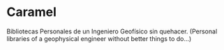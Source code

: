 # Caramel
Bibliotecas Personales de un Ingeniero Geofísico sin quehacer.
(Personal libraries of a geophysical engineer without better things to do...)


